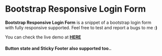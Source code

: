 # Bootstrap Responsive Login Form #

**Bootstrap Responsive Login Form** is a snippet of a bootstrap login form with fully responsive supported. Feel free to test and report a bugs to me **:)**

You can check the live demo at **[HERE](http://arianraptor.com/bootstrap-responsive-login-form "Live Demo")**

#### Button state and Sticky Footer also supported too.. ####
